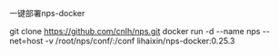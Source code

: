 一键部署nps-docker


  git clone https://github.com/cnlh/nps.git
  docker run -d --name nps --net=host -v /root/nps/conf/:/conf lihaixin/nps-docker:0.25.3

